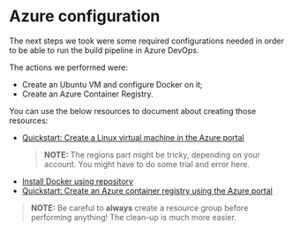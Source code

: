 # Azure configuration

The next steps we took were some required configurations needed in order to be able to run the build pipeline in Azure DevOps.

The actions we performed were:
- Create an Ubuntu VM and configure Docker on it;
- Create an Azure Container Registry.

You can use the below resources to document about creating those resources:
- [Quickstart: Create a Linux virtual machine in the Azure portal](https://docs.microsoft.com/en-us/azure/virtual-machines/linux/quick-create-portal)
  > **NOTE:** The regions part might be tricky, depending on your account. You might have to do some trial and error here.
- [Install Docker using repository](https://docs.docker.com/engine/install/ubuntu/#install-using-the-repository)
- [Quickstart: Create an Azure container registry using the Azure portal](https://docs.microsoft.com/en-us/azure/container-registry/container-registry-get-started-portal)

> **NOTE:** Be careful to **always** create a resource group before performing anything! The clean-up is much more easier.
